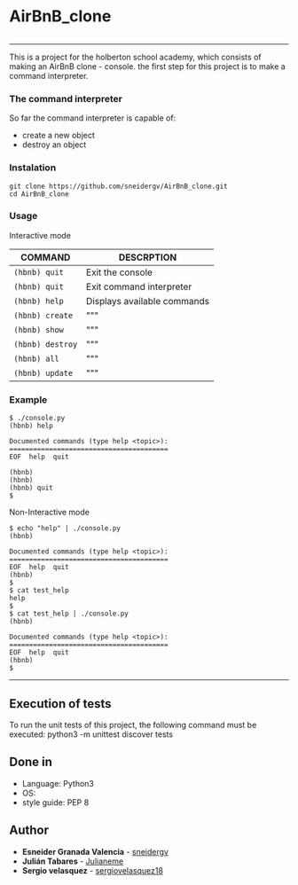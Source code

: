 
# AirBnB_clone
<img src="https://holbertonintranet.s3.amazonaws.com/uploads/medias/2018/6/65f4a1dd9c51265f49d0.png?X-Amz-Algorithm=AWS4-HMAC-SHA256&X-Amz-Credential=AKIARDDGGGOUWMNL5ANN%2F20210624%2Fus-east-1%2Fs3%2Faws4_request&X-Amz-Date=20210624T220410Z&X-Amz-Expires=86400&X-Amz-SignedHeaders=host&X-Amz-Signature=a4288aedae9a73db7af51b0139dd50616babfda0d1d518fff7ecb462fd78679e" alt="" style="" />

---

This is a project for the holberton school academy, which consists of making an AirBnB clone - console.
the first step for this project is to make a command interpreter.

### The command interpreter

So far the command interpreter is capable of:
* create a new object
* destroy an object

### Instalation
```
git clone https://github.com/sneidergv/AirBnB_clone.git
cd AirBnB_clone
```

### Usage
Interactive mode

| COMMAND | DESCRPTION |
| --- | --- |
| `(hbnb) quit` | Exit the console |
| `(hbnb) quit` | Exit command interpreter |
| `(hbnb) help` | Displays available commands |
| `(hbnb) create` | """ |
| `(hbnb) show` | """ |
| `(hbnb) destroy` | """ |
| `(hbnb) all` | """ |
| `(hbnb) update` | """ |

### Example
```
$ ./console.py
(hbnb) help

Documented commands (type help <topic>):
========================================
EOF  help  quit

(hbnb)
(hbnb)
(hbnb) quit
$
```
Non-Interactive mode
```
$ echo "help" | ./console.py
(hbnb)

Documented commands (type help <topic>):
========================================
EOF  help  quit
(hbnb)
$
$ cat test_help
help
$
$ cat test_help | ./console.py
(hbnb)

Documented commands (type help <topic>):
========================================
EOF  help  quit
(hbnb)
$
```

---

## Execution of tests
To run the unit tests of this project, the following command must be executed: python3 -m unittest discover tests

## Done in
* Language: Python3
* OS:
* style guide: PEP 8

## Author
* **Esneider Granada Valencia** - [sneidergv](https://github.com/sneidergv)
* **Julián Tabares** - [Julianeme](https://github.com/Julianeme)
* **Sergio velasquez** - [sergiovelasquez18](https://github.com/sergiovelasquez18)